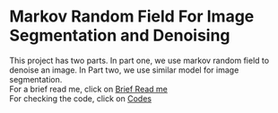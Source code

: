 # Markov Random Field For Image Segmentation and Denoising
This project has two parts. In part one, we use markov random field to denoise an image. In Part two, we use similar model for image segmentation. <br>
For a brief read me, click on [Brief Read me](README/README.md) <br>
For checking the code, click on [Codes](Codes/README.md)




